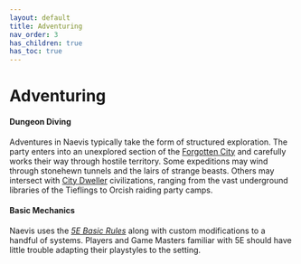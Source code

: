 ```yaml
---
layout: default
title: Adventuring
nav_order: 3
has_children: true
has_toc: true
---
```


# Adventuring

#### Dungeon Diving

Adventures in Naevis typically take the form of structured exploration. The party enters into an unexplored section of the [Forgotten City](../lore/city_below) and carefully works their way through hostile territory. Some expeditions may wind through stonehewn tunnels and the lairs of strange beasts. Others may intersect with [City Dweller](../lore/city_dwellers/index) civilizations, ranging from the vast underground libraries of the Tieflings to Orcish raiding party camps.

#### Basic Mechanics

Naevis uses the _[5E Basic Rules](../more/DnD_BasicRules_2018.pdf)_ along with custom modifications to a handful of systems. Players and Game Masters familiar with 5E should have little trouble adapting their playstyles to the setting.
